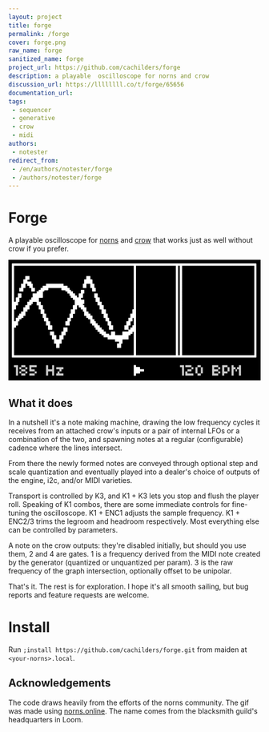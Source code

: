 ```yaml
---
layout: project
title: forge
permalink: /forge
cover: forge.png
raw_name: forge
sanitized_name: forge
project_url: https://github.com/cachilders/forge
description: a playable  oscilloscope for norns and crow
discussion_url: https://llllllll.co/t/forge/65656
documentation_url: 
tags:
 - sequencer
 - generative
 - crow
 - midi
authors:
 - notester
redirect_from:
 - /en/authors/notester/forge
 - /authors/notester/forge
---
```

# Forge
A playable oscilloscope for [norns](https://monome.org/docs/norns/) and [crow](https://monome.org/docs/crow/) that works just as well without crow if you prefer.

![animated demonstration](https://raw.githubusercontent.com/cachilders/forge/HEAD/assets/images/forge.gif)

## What it does
In a nutshell it's a note making machine, drawing the low frequency cycles it receives from an attached crow's inputs or a pair of internal LFOs or a combination of the two, and spawning notes at a regular (configurable) cadence where the lines intersect.

From there the newly formed notes are conveyed through optional step and scale quantization and eventually played into a dealer's choice of outputs of the engine, i2c, and/or MIDI varieties.

Transport is controlled by K3, and K1 + K3 lets you stop and flush the player roll. Speaking of K1 combos, there are some immediate controls for fine-tuning the oscilloscope. K1 + ENC1 adjusts the sample frequency. K1 + ENC2/3 trims the legroom and headroom respectively. Most everything else can be controlled by parameters. 

A note on the crow outputs: they're disabled initially, but should you use them, 2 and 4 are gates. 1 is a frequency derived from the MIDI note created by the generator (quantized or unquantized per param). 3 is the raw frequency of the graph intersection, optionally offset to be unipolar.

That's it. The rest is for exploration. I hope it's all smooth sailing, but bug reports and feature requests are welcome.

# Install
Run `;install https://github.com/cachilders/forge.git` from maiden at `<your-norns>.local`.

## Acknowledgements
The code draws heavily from the efforts of the norns community. The gif was made using [norns.online](https://github.com/schollz/norns.online). The name comes from the blacksmith guild's headquarters in Loom.
